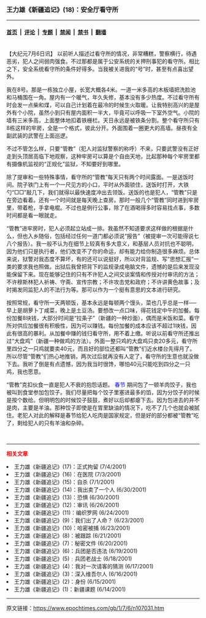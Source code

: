 ### 王力雄《新疆追记》(18)：安全厅看守所

---

#### [首页](../../../..?n107031) &nbsp;|&nbsp; [评论](../../../../../epoch-comment?n107031) &nbsp;|&nbsp; [专题](../../../../../epoch-special?n107031) &nbsp;|&nbsp; [禁闻](../../../../../epoch-news?n107031) &nbsp;|&nbsp; [禁书](../../../../../books?n107031) &nbsp;|&nbsp; [翻墙](https://github.com/gfw-breaker/nogfw/blob/master/README.md?n107031)


<div class="post_content" id="artbody" itemprop="articleBody">
 <!-- article content begin -->
 <p>
  <font color="#ffffff">
   (http://www.epochtimes.com)
  </font>
  <br/>
  【大纪元7月6日讯】 以前听人描述过看守所的情况，非常糟糕，警察横行，待遇恶劣，犯人之间弱肉强食。不过那都是属于公安系统的关押刑事犯的看守所。相比之下，安全系统看守所的条件好得多。当我被关进我的“号”时，甚至有点喜出望外。
 </p>
 <p>
  我在8号。那是一栋独立小屋，长宽大概各4米。一道一米多高的木板墙把洗脸池和马桶围在一角。屋内有一个暖气，年久失修，基本没有多少热度。不过看守所有时会发一点柴和煤，可以自己计划着在最冷的时候生火取暖。让我特别高兴的是屋外有个小院，虽然小到只有屋内面积一半大，毕竟可以呼吸一下室外空气。小院的墙有三米多高，上面整体地扣着铁栅栏。天日永远是被铁条分割。整个看守所只有8栋这样的牢房，全是一个格式，彼此分开。外面围着一圈更大的高墙。昼夜有全副武装的武警在上面巡逻。
 </p>
 <p>
  不过不管怎么样，只要“管教”（犯人对监狱警察的称呼）不来，只要武警没有正好走到头顶居高临下地观察，这种牢房可以算是个自由天地，比起那种每个牢房里都有摄像机监视的“正规化”监狱，不知要好到哪里。
 </p>
 <p>
  除了提审和一些特殊事情，看守所的“管教”每天只有两个时间露面。一是送饭时间。院子铁门上有一个一尺见方的小口，平时从外面锁住，送饭时打开，大铁勺“□□”敲几下，我们就得以最快速度冲出去领饭。送饭的也是犯人，“管教”只是在旁边看着。还有一个时间就是每天晚上查房。那时一般几个“管教”同时进到牢房里，带着枪，手拿电棍。不过也是例行公事，除了在酒喝得多时容易找点事，多数时间都是看一眼就走。
 </p>
 <p>
  “管教”进牢房时，犯人必须起立站成一排。我虽然不知道要求这样做的根据是什么，但也入乡随俗，包括经过任何一道门都必须说“报告”（被提审一次可能得说七八个报告）。我一般不认为在细节上较真有多大意义，和基层人员对抗也不聪明，因为他们只是执行者，他们改变不了你的命运，却有能力给你制造很多麻烦。总体来说，狱警对我态度不算坏，有的还可以说挺好，所以对背监规、写“思想汇报”一类的要求我也照做。出狱后我曾把背下的监规录成电脑文件，遗憾的是后来发现没能保留下来。现在能够记住的只有不许犯人之间交谈案情和传授对付审讯的方法；不许穆斯林犯人祈祷、守斋、宣传宗教；不许攻击党和政府；不许讲黄色故事；及时揭发同监犯人的不法行为等。那可以作为一个挺有意思的文本进行研究。
 </p>
 <p>
  按照常规，看守所一天两顿饭，基本永远是每顿两个馒头，菜也几乎总是一样──早上是胡萝卜丁咸菜，晚上是土豆汤。要想改一点口味，得花钱定中午的加餐。每份加餐8块钱，大部分时间是“拉条子”（新疆的一种炒面），偶而是米饭和菜。看守所对供应加餐很有积极性，因为可以赚钱。每份加餐的成本应该不超过1块钱，因此有很高的暴利。从加餐中赚的钱归看守所，用不着上缴。听说以前看守所还推出过“大盘鸡”（新疆一种做鸡的方法）。外面一整只鸡的大盘鸡只卖20多元，看守所里四分之一只鸡就要卖40元，而且好的部位还都叫“管教”们近水楼台先得月了。所以尽管“管教”们热心地推销，两次过后就再没有人定了，看守所的生意也就没做下去。我听了倒是有点遗憾，因为我当时很馋，哪怕40元只能吃到四分之一只鸡，我也愿意。
 </p>
 <p>
  “管教”克扣伙食一直是犯人不衰的抱怨话题。
  <ok href="http://www3.epochtimes.com/news/epochnews/main/topicsearch.asp?keyword=springday">
   <font color="blue">
    春节
   </font>
  </ok>
  期间包了一顿羊肉饺子，我也被叫到食堂参加包饺子。我们尽量把每个饺子里塞进最多的馅，因为分饺子的时候是按个数给。但明明包的时候饺子鼓鼓，煮好以后却都瘪下去。因为包进去的并不是肉，主要是羊油。那种饺子即使是在胃里缺油的情况下，吃不了几个也就会被腻住。老犯人对此的解释是春节给犯人吃肉是国家规定，但是好的部分都被“管教”吃了，剩给犯人的只有羊油和杂碎。
 </p>
 <p>
  <font color="#ffffff">
   (http://www.dajiyuan.com)
  </font>
 </p>
 <hr/>
 <p>
  <b>
   <font color="red">
    相关文章
   </font>
  </b>
  <br/>
 </p>
 <li>
  <ok href="newscontent.asp?ID=106206" target="_blank">
   王力雄《新疆追记》(17)：正式拘留
  </ok>
  (7/4/2001)
  <li>
   <ok href="newscontent.asp?ID=105837" target="_blank">
    王力雄《新疆追记》(16)：在医院
   </ok>
   (7/3/2001)
   <li>
    <ok href="newscontent.asp?ID=105297" target="_blank">
     王力雄《新疆追记》(15)：自杀
    </ok>
    (7/1/2001)
    <li>
     <ok href="newscontent.asp?ID=104906" target="_blank">
      王力雄《新疆追记》(14)：我出卖了一个人
     </ok>
     (6/30/2001)
     <li>
      <ok href="newscontent.asp?ID=104905" target="_blank">
       王力雄《新疆追记》(13)：恐惧
      </ok>
      (6/30/2001)
      <li>
       <ok href="newscontent.asp?ID=103360" target="_blank">
        王力雄《新疆追记》(12)：审讯
       </ok>
       (6/26/2001)
       <li>
        <ok href="newscontent.asp?ID=102787" target="_blank">
         王力雄《新疆追记》(11)：编织罗网
        </ok>
        (6/24/2001)
        <li>
         <ok href="newscontent.asp?ID=102588" target="_blank">
          王力雄《新疆追记》(9)：我们出了人命？
         </ok>
         (6/23/2001)
         <li>
          <ok href="newscontent.asp?ID=102589" target="_blank">
           王力雄《新疆追记》(10)：哈密被捕
          </ok>
          (6/23/2001)
          <li>
           <ok href="newscontent.asp?ID=101954" target="_blank">
            王力雄《新疆追记》(8)：被跟踪
           </ok>
           (6/21/2001)
           <li>
            <ok href="newscontent.asp?ID=101431" target="_blank">
             王力雄《新疆追记》(7)：秘密文件
            </ok>
            (6/20/2001)
            <li>
             <ok href="newscontent.asp?ID=100963" target="_blank">
              王力雄《新疆追记》(6)：兵团是否违法
             </ok>
             (6/19/2001)
             <li>
              <ok href="newscontent.asp?ID=100547" target="_blank">
               王力雄《新疆追记》(5)﹕兵团老战士
              </ok>
              (6/18/2001)
              <li>
               <ok href="newscontent.asp?ID=100247" target="_blank">
                王力雄《新疆追记》(4)：我对一次请客的猜测
               </ok>
               (6/17/2001)
               <li>
                <ok href="newscontent.asp?ID=99860" target="_blank">
                 王力雄《新疆追记》(3)：深入维吾尔人
                </ok>
                (6/16/2001)
                <li>
                 <ok href="newscontent.asp?ID=99459" target="_blank">
                  王力雄《新疆追记》(2)：身份
                 </ok>
                 (6/15/2001)
                 <li>
                  <ok href="newscontent.asp?ID=99118" target="_blank">
                   王力雄《新疆追记》(1)：新疆课题
                  </ok>
                  (6/14/2001)
                  <br/>
                  <!-- article content end -->
                  <div id="below_article_ad">
                  </div>
                 </li>
                </li>
               </li>
              </li>
             </li>
            </li>
           </li>
          </li>
         </li>
        </li>
       </li>
      </li>
     </li>
    </li>
   </li>
  </li>
 </li>
</div>


---

原文链接：https://www.epochtimes.com/gb/1/7/6/n107031.htm